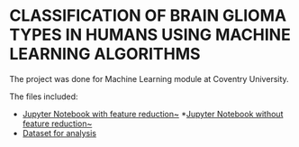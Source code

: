 #     CLASSIFICATION OF BRAIN GLIOMA TYPES IN HUMANS USING MACHINE LEARNING ALGORITHMS

The project was done for Machine Learning module at Coventry University.

The files included:
 * [Jupyter Notebook with feature reduction~](with_feature_reduction.ipynb)
  *[Jupyter Notebook without feature reduction~](without_feature_reduction.ipynb)
 * [Dataset for analysis](glioma.csv)
